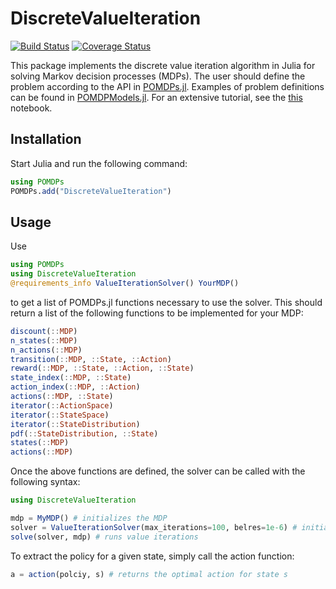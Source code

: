 # DiscreteValueIteration

[![Build Status](https://travis-ci.org/JuliaPOMDP/DiscreteValueIteration.jl.svg?branch=master)](https://travis-ci.org/JuliaPOMDP/DiscreteValueIteration.jl)
[![Coverage Status](https://coveralls.io/repos/github/JuliaPOMDP/DiscreteValueIteration.jl/badge.svg?branch=master)](https://coveralls.io/github/JuliaPOMDP/DiscreteValueIteration.jl?branch=master)

This package implements the discrete value iteration algorithm in Julia for solving Markov decision processes (MDPs).
The user should define the problem according to the API in [POMDPs.jl](https://github.com/JuliaPOMDP/POMDPs.jl). Examples of
problem definitions can be found in [POMDPModels.jl](https://github.com/JuliaPOMDP/POMDPModels.jl). For an extensive tutorial, see the [this](http://nbviewer.ipython.org/github/JuliaPOMDP/POMDPs.jl/blob/master/examples/GridWorld.ipynb) notebook.

## Installation

Start Julia and run the following command:

```julia
using POMDPs
POMDPs.add("DiscreteValueIteration")
```


## Usage

Use

```julia
using POMDPs
using DiscreteValueIteration
@requirements_info ValueIterationSolver() YourMDP()
```

to get a list of POMDPs.jl functions necessary to use the solver. This should return a list of the following functions to be implemented for your MDP:

```julia
discount(::MDP)
n_states(::MDP)
n_actions(::MDP)
transition(::MDP, ::State, ::Action)
reward(::MDP, ::State, ::Action, ::State)
state_index(::MDP, ::State)
action_index(::MDP, ::Action)
actions(::MDP, ::State)
iterator(::ActionSpace)
iterator(::StateSpace)
iterator(::StateDistribution)
pdf(::StateDistribution, ::State)
states(::MDP)
actions(::MDP)
```

Once the above functions are defined, the solver can be called with the following syntax:

```julia
using DiscreteValueIteration

mdp = MyMDP() # initializes the MDP
solver = ValueIterationSolver(max_iterations=100, belres=1e-6) # initializes the Solver type
solve(solver, mdp) # runs value iterations
```

To extract the policy for a given state, simply call the action function:

```julia
a = action(polciy, s) # returns the optimal action for state s
```
